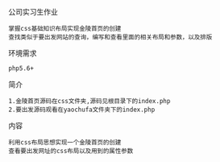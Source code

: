 ﻿公司实习生作业

    掌握css基础知识布局实现金陵首页的创建
    查找类似于要出发网站的查询，编写和查看里面的相关布局和参数，以及排版
   

环境需求

    php5.6+

简介

    1.金陵首页源码在css文件夹,源码见根目录下的index.php
    2.要出发源码观看在yaochufa文件夹下的index.php
   

内容
         
    利用css布局思想实现一个金陵首页的创建
    查看要出发网址的css布局以及用到的属性参数
    





      
      




